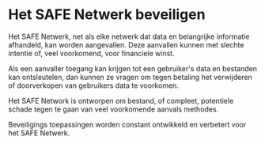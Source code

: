 # Het SAFE Netwerk beveiligen

Het SAFE Netwerk, net als elke netwerk dat data en belangrijke informatie afhandeld, kan worden aangevallen. Deze aanvallen kunnen met slechte intentie of, veel voorkomend, voor financiele winst. 

Als een aanvaller toegang kan krijgen tot een gebruiker's data en bestanden kan ontsleutelen, dan kunnen ze vragen om tegen betaling het verwijderen of doorverkopen van gebruikers data te voorkomen. 

Het SAFE Network is ontworpen om bestand, of compleet, potentiele schade tegen te gaan van veel voorkomende aanvals methodes.

Beveiligings toepassingen worden constant ontwikkeld en verbetert voor het SAFE Netwerk. 
